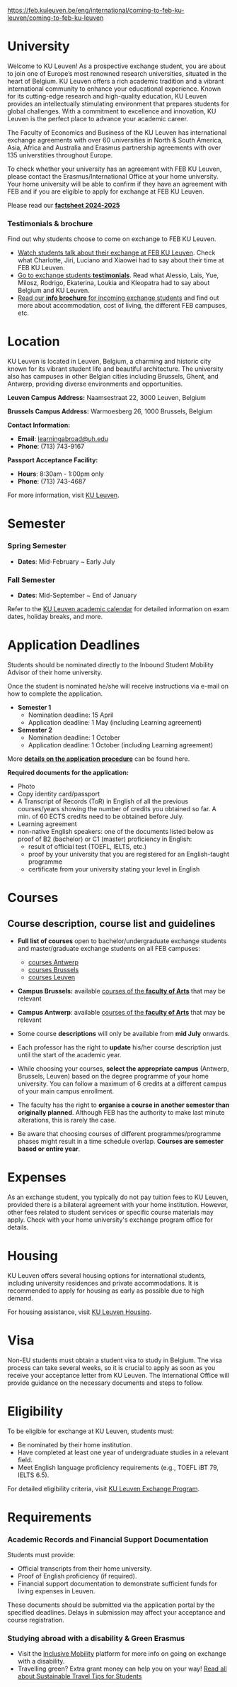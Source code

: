 https://feb.kuleuven.be/eng/international/coming-to-feb-ku-leuven/coming-to-feb-ku-leuven

# University

Welcome to KU Leuven! As a prospective exchange student, you are about to join one of Europe’s most renowned research universities, situated in the heart of Belgium. KU Leuven offers a rich academic tradition and a vibrant international community to enhance your educational experience. Known for its cutting-edge research and high-quality education, KU Leuven provides an intellectually stimulating environment that prepares students for global challenges. With a commitment to excellence and innovation, KU Leuven is the perfect place to advance your academic career.

The Faculty of Economics and Business of the KU Leuven has international exchange agreements with over 60 universities in North & South America, Asia, Africa and Australia and Erasmus partnership agreements with over 135 universtities throughout Europe.

To check whether your university has an agreement with FEB KU Leuven, please contact the Erasmus/International Office at your home university. Your home university will be able to confirm if they have an agreement with FEB and if you are eligible to apply for exchange at FEB KU Leuven.

Please read our [**factsheet 2024-2025**](https://feb.kuleuven.be/eng/international/coming-on-exchange/factsheet-exchange-ku-leuven-2024-2025-compressed.pdf)

### Testimonials & brochure

Find out why students choose to come on exchange to FEB KU Leuven.

- [Watch students talk about their exchange at FEB KU Leuven](https://feb.kuleuven.be/eng/international/coming-on-exchange/video-testimonials). Check what Charlotte, Jiri, Luciano and Xiaowei had to say about their time at FEB KU Leuven.
- [Go to exchange students **testimonials**](https://feb.kuleuven.be/eng/international/coming-on-exchange/testimonials). Read what Alessio, Lais, Yue, Milosz, Rodrigo, Ekaterina, Loukia and Kleopatra had to say about Belgium and KU Leuven.
- [Read our **info brochure** for incoming exchange students](https://feb.kuleuven.be/eng/international/docs/find-your-home-at-feb-kuleuven-2021-def.pdf) and find out more about accommodation, cost of living, the different FEB campuses, etc.

# Location

KU Leuven is located in Leuven, Belgium, a charming and historic city known for its vibrant student life and beautiful architecture. The university also has campuses in other Belgian cities including Brussels, Ghent, and Antwerp, providing diverse environments and opportunities.

**Leuven Campus Address:**
Naamsestraat 22, 3000 Leuven, Belgium

**Brussels Campus Address:**
Warmoesberg 26, 1000 Brussels, Belgium

**Contact Information:**

- **Email**: learningabroad@uh.edu
- **Phone**: (713) 743-9167

**Passport Acceptance Facility:**

- **Hours**: 8:30am - 1:00pm only
- **Phone**: (713) 743-4687

For more information, visit [KU Leuven](https://www.kuleuven.be/english).

# Semester

### Spring Semester

- **Dates**: Mid-February ~ Early July

### Fall Semester

- **Dates**: Mid-September ~ End of January

Refer to the [KU Leuven academic calendar](https://www.kuleuven.be/english/education/student-services/academic-calendar) for detailed information on exam dates, holiday breaks, and more.

# Application Deadlines

Students should be nominated directly to the Inbound Student Mobility Advisor of their home university.

Once the student is nominated he/she will receive instructions via e-mail on how to complete the application.

- **Semester 1**
  - Nomination deadline: 15 April
  - Application deadline: 1 May (including Learning agreement)
- **Semester 2**
  - Nomination deadline: 1 October
  - Application deadline: 1 October (including Learning agreement)

More **[details on the application procedure](https://www.kuleuven.be/english/admissions/exchange/applicationprocedure)** can be found here.

**Required documents for the application:**

- Photo
- Copy identity card/passport
- A Transcript of Records (ToR) in English of all the previous courses/years showing the number of credits you obtained so far. A min. of 60 ECTS credits need to be obtained before July.
- Learning agreement
- non-native English speakers: one of the documents listed below as proof of B2 (bachelor) or C1 (master) proficiency in English:
  - result of official test (TOEFL, IELTS, etc.)
  - proof by your university that you are registered for an English-taught programme
  - certificate from your university stating your level in English

# Courses

## Course description, course list and guidelines

- **Full list of courses** open to bachelor/undergraduate exchange students and master/graduate exchange students on all FEB campuses:

  - [courses Antwerp](https://onderwijsaanbod.kuleuven.be/2024/opleidingen/e/SC_55035778.htm)
  - [courses Brussels](https://onderwijsaanbod.kuleuven.be/2024/opleidingen/e/SC_55037747.htm)
  - [courses Leuven](https://onderwijsaanbod.kuleuven.be/2024/opleidingen/e/SC_55035973.htm)

- **Campus Brussels:** available [courses of the **faculty of Arts**](https://www.arts.kuleuven.be/english/education/brussels/files/CourseCatalogue_2024-2025) that may be relevant
- **Campus Antwerp**: available [courses of the **faculty of Arts**](https://feb.kuleuven.be/eng/international/information-package/courses-faculty-of-arts-antwerp.pdf) that may be relevant
- Some course **descriptions** will only be available from **mid July** onwards.
- Each professor has the right to **update** his/her course description just until the start of the academic year.
- While choosing your courses, **select the appropriate campus** (Antwerp, Brussels, Leuven) based on the degree programme of your home university. You can follow a maximum of 6 credits at a different campus of your main campus enrollment.
- The faculty has the right to **organise a course in another semester than originally planned**. Although FEB has the authority to make last minute alterations, this is rarely the case.
- Be aware that choosing courses of different programmes/programme phases might result in a time schedule overlap. **Courses are semester based or entire year**.

# Expenses

As an exchange student, you typically do not pay tuition fees to KU Leuven, provided there is a bilateral agreement with your home institution. However, other fees related to student services or specific course materials may apply. Check with your home university's exchange program office for details.

# Housing

KU Leuven offers several housing options for international students, including university residences and private accommodations. It is recommended to apply for housing as early as possible due to high demand.

For housing assistance, visit [KU Leuven Housing](https://www.kuleuven.be/english/stuvo/studentswithadisability/living-on-your-campus/housing).

# Visa

Non-EU students must obtain a student visa to study in Belgium. The visa process can take several weeks, so it is crucial to apply as soon as you receive your acceptance letter from KU Leuven. The International Office will provide guidance on the necessary documents and steps to follow.

# Eligibility

To be eligible for exchange at KU Leuven, students must:

- Be nominated by their home institution.
- Have completed at least one year of undergraduate studies in a relevant field.
- Meet English language proficiency requirements (e.g., TOEFL iBT 79, IELTS 6.5).

For detailed eligibility criteria, visit [KU Leuven Exchange Program](https://www.kuleuven.be/english/education/exchange).

# Requirements

### Academic Records and Financial Support Documentation

Students must provide:

- Official transcripts from their home university.
- Proof of English proficiency (if required).
- Financial support documentation to demonstrate sufficient funds for living expenses in Leuven.

These documents should be submitted via the application portal by the specified deadlines. Delays in submission may affect your acceptance and course registration.

### Studying abroad with a disability & Green Erasmus

- Visit the [Inclusive Mobility](https://inclusivemobility.eu/) platform for more info on going on exchange with a disability.
- Travelling green? Extra grant money can help you on your way! [Read all about Sustainable Travel Tips for Students](https://www.kuleuven.be/global/going-abroad/green-erasmus)
